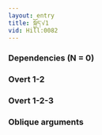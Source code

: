 ```yaml
---
layout: entry
title: སྐྱོད་√1
vid: Hill:0082
---
```

### Dependencies (N = 0)


### Overt 1-2


### Overt 1-2-3


### Oblique arguments

